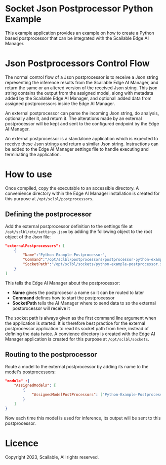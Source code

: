 Socket Json Postprocessor Python Example
=========================

This example application provides an example on how to create a Python based postprocessor that can be integrated with the Scailable Edge AI Manager.

# Json Postprocessors Control Flow

The normal control flow of a Json postprocessor is to receive a Json string representing the inference results from the Scailable Edge AI Manager, and return the same or an altered version of the received Json string. This json string contains the output from the assigned model, along with metadata added by the Scailable Edge AI Manager, and optionall added data from assigned postprocessors inside the Edge AI Manager. 

An external postprocessor can parse the incoming Json string, do analysis, optionally alter it, and return it. The alterations made by an external postprocessor will be kept and sent to the configured endpoint by the Edge AI Manager.

An external postprocessor is a standalone application which is expected to receive these Json strings and return a similar Json string. Instructions can be added to the Edge AI Manager settings file to handle executing and terminating the application.

# How to use

Once compiled, copy the executable to an accessible directory. A convenience directory within the Edge AI Manager installation is created for this purpose at `/opt/sclbl/postprocessors`.

## Defining the postprocessor

Add the external postprocessor definition to the settings file at `/opt/sclbl/etc/settings.json` by adding the following object to the root object of the Json file:

``` json
"externalPostprocessors": [
    {
        "Name":"Python-Example-Postprocessor",
        "Command":"/opt/sclbl/postprocessors/postprocessor-python-example",
        "SocketPath":"/opt/sclbl/sockets/python-example-postprocessor.sock"
    }
]
```

This tells the Edge AI Manager about the postprocessor:
- **Name** gives the postprocesor a name so it can be routed to later
- **Command** defines how to start the postprocessor
- **SocketPath** tells the AI Manager where to send data to so the external postprocessor will receive it

The socket path is always given as the first command line argument when the application is started. It is therefore best practice for the external postprocessor application to read its socket path from here, instead of defining the data twice. A convience directory is created with the Edge AI Manager application is created for this purpose at `/opt/sclbl/sockets`.

## Routing to the postprocessor

Route a model to the external postprocessor by adding its name to the model's postprocessors:

```json
"module" :{
    "AssignedModels": [
        {
            "AssignedModelPostProcessors": ["Python-Example-Postprocessor"]
        }
    ]
}
```

Now each time this model is used for inference, its output will be sent to this postprocessor.


# Licence

Copyright 2023, Scailable, All rights reserved.